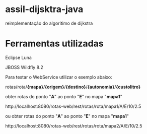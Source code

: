# assil-dijsktra-java 
reimplementação do algoritimo de dijkstra


# Ferramentas utilizadas
Eclipse Luna

JBOSS Wildfly 8.2

Para testar o WebService utilizar o exemplo abaixo:

rotas/rota/__{mapa}__/__{origem}__/__{destino}__/__{autonomia}__/__{custolitro}__

obter rotas do ponto "__A__" ao ponto "__E__" no mapa "__mapa1__"

http://localhost:8080/rotas-web/rest/rotas/rota/mapa1/A/E/10/2.5

ou obter rotas do ponto "__A__" ao ponto "__E__" no mapa "__mapa1__"

http://localhost:8080/rotas-web/rest/rotas/rota/mapa2/A/E/10/2.5

